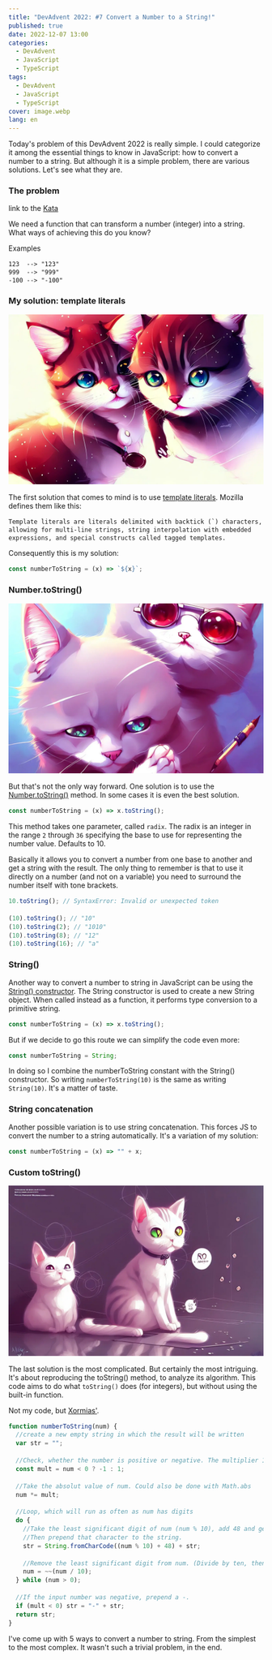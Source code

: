 ```yaml
---
title: "DevAdvent 2022: #7 Convert a Number to a String!"
published: true
date: 2022-12-07 13:00
categories:
  - DevAdvent
  - JavaScript
  - TypeScript
tags:
  - DevAdvent
  - JavaScript
  - TypeScript
cover: image.webp
lang: en
---
```


Today's problem of this DevAdvent 2022 is really simple. I could categorize it among the essential things to know in JavaScript: how to convert a number to a string. But although it is a simple problem, there are various solutions. Let's see what they are.

### The problem

link to the [Kata](https://www.codewars.com/kata/5265326f5fda8eb1160004c8)

We need a function that can transform a number (integer) into a string. What ways of achieving this do you know?

Examples

```
123  --> "123"
999  --> "999"
-100 --> "-100"
```

### My solution: template literals

![Immagine](./image-2.webp)

The first solution that comes to mind is to use [template literals](https://developer.mozilla.org/en-US/docs/Web/JavaScript/Reference/Template_literals). Mozilla defines them like this:

```
Template literals are literals delimited with backtick (`) characters, allowing for multi-line strings, string interpolation with embedded expressions, and special constructs called tagged templates.
```

Consequently this is my solution:

```js
const numberToString = (x) => `${x}`;
```

### Number.toString()

![Immagine](./image-3.webp)

But that's not the only way forward. One solution is to use the [Number.toString()](https://developer.mozilla.org/en-US/docs/Web/JavaScript/Reference/Global_Objects/Number/toString) method. In some cases it is even the best solution.

```js
const numberToString = (x) => x.toString();
```

This method takes one parameter, called `radix`. The radix is an integer in the range `2` through `36` specifying the base to use for representing the number value. Defaults to 10.

Basically it allows you to convert a number from one base to another and get a string with the result. The only thing to remember is that to use it directly on a number (and not on a variable) you need to surround the number itself with tone brackets.

```js
10.toString(); // SyntaxError: Invalid or unexpected token

(10).toString(); // "10"
(10).toString(2); // "1010"
(10).toString(8); // "12"
(10).toString(16); // "a"
```

### String()

Another way to convert a number to string in JavaScript can be using the [String() constructor](https://developer.mozilla.org/en-US/docs/Web/JavaScript/Reference/Global_Objects/String/String). The String constructor is used to create a new String object. When called instead as a function, it performs type conversion to a primitive string.

```js
const numberToString = (x) => x.toString();
```

But if we decide to go this route we can simplify the code even more:

```js
const numberToString = String;
```

In doing so I combine the numberToString constant with the String() constructor. So writing `numberToString(10)` is the same as writing `String(10)`. It's a matter of taste.

### String concatenation

Another possible variation is to use string concatenation. This forces JS to convert the number to a string automatically. It's a variation of my solution:

```js
const numberToString = (x) => "" + x;
```

### Custom toString()

![Immagine](./image-4.webp)

The last solution is the most complicated. But certainly the most intriguing. It's about reproducing the toString() method, to analyze its algorithm. This code aims to do what `toString()` does (for integers), but without using the built-in function.

Not my code, but [Xormias'](https://www.codewars.com/users/XoRMiAS).

```js
function numberToString(num) {
  //create a new empty string in which the result will be written
  var str = "";

  //Check, whether the number is positive or negative. The multiplier 1 or -1 will be saved for later
  const mult = num < 0 ? -1 : 1;

  //Take the absolut value of num. Could also be done with Math.abs
  num *= mult;

  //Loop, which will run as often as num has digits
  do {
    //Take the least significant digit of num (num % 10), add 48 and get the associated ascii character. The number 0 has the ascii value of 48, 1 = 49... 9 = 57.
    //Then prepend that character to the string.
    str = String.fromCharCode((num % 10) + 48) + str;

    //Remove the least significant digit from num. (Divide by ten, then round down)
    num = ~~(num / 10);
  } while (num > 0);

  //If the input number was negative, prepend a -.
  if (mult < 0) str = "-" + str;
  return str;
}
```

I've come up with 5 ways to convert a number to string. From the simplest to the most complex. It wasn't such a trivial problem, in the end.
